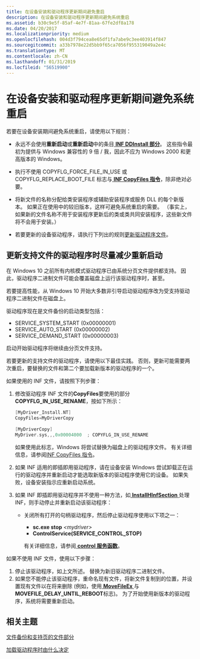 ```yaml
---
title: 在设备安装和驱动程序更新期间避免重启
description: 在设备安装和驱动程序更新期间避免系统重启
ms.assetid: b30c9e5f-85af-4e7f-81aa-67fe2df8a178
ms.date: 04/20/2017
ms.localizationpriority: medium
ms.openlocfilehash: 004d3f794cea8e65df1fa7abe9c3ee403914f847
ms.sourcegitcommit: a33b7978e22d5bb9f65ca7056f955319049a2e4c
ms.translationtype: MT
ms.contentlocale: zh-CN
ms.lasthandoff: 01/31/2019
ms.locfileid: "56519900"
---
```

# <a name="avoiding-system-restarts-during-device-installations-and-driver-updates"></a>在设备安装和驱动程序更新期间避免系统重启


若要在设备安装期间避免系统重启，请使用以下规则：

-   永远不会使用**重新启动**或**重新启动**中的条目[ **INF DDInstall 部分**](inf-ddinstall-section.md)。 这些指令最初为提供与 Windows 兼容性的 9 倍 / 我，因此不应为 Windows 2000 和更高版本的 Windows。

-   执行不使用 COPYFLG_FORCE_FILE_IN_USE 或 COPYFLG_REPLACE_BOOT_FILE 标志与[ **INF CopyFiles 指令**](inf-copyfiles-directive.md)，除非绝对必要。

-   将新文件的名称分配给类安装程序或辅助安装程序或服务 DLL 的每个新版本。 如果正在使用中的较旧版本，这样可避免系统重启的需要。 （事实上，如果新的文件名称不用于安装程序更新后的类或类共同安装程序，这些新文件将不会用于安装。）

-   若要更新的设备驱动程序，请执行下列出的规则[更新驱动程序文件](updating-driver-files.md)。

## <a name="minimizing-restarts-when-updating-file-backed-drivers"></a>更新支持文件的驱动程序时尽量减少重新启动


在 Windows 10 之前所有内核模式驱动程序已由系统分页文件提供都支持。 因此，驱动程序二进制文件可能会覆盖磁盘上运行该驱动程序时，甚至。

若要提高性能，从 Windows 10 开始大多数非引导启动驱动程序改为受支持驱动程序二进制文件在磁盘上。

驱动程序现在是文件备份的启动类型包括：

-   SERVICE_SYSTEM_START (0x00000001)
-   SERVICE_AUTO_START (0x00000002)
-   SERVICE_DEMAND_START (0x00000003)

启动开始驱动程序将继续由分页文件支持。

若要更新的支持文件的驱动程序，请使用以下最佳实践。 否则，更新可能需要两次重启，要替换的文件和第二个要加载新版本的驱动程序的一个。

如果使用的 INF 文件，请按照下列步骤：

1.  修改驱动程序 INF 文件的**CopyFiles**要使用的部分**COPYFLG_IN_USE_RENAME**，按如下所示：

    ```cpp
    [MyDriver_Install.NT]
    CopyFiles=MyDriverCopy
     
    [MyDriverCopy]
    MyDriver.sys,,,0x00004000  ; COPYFLG_IN_USE_RENAME
    ```

    如果使用此标志，Windows 将尝试替换为磁盘上的驱动程序文件。 有关详细信息，请参阅[INF CopyFiles 指令](inf-copyfiles-directive.md)。

2.  如果 INF 适用的即插即用驱动程序，请在设备安装 Windows 尝试卸载正在运行的驱动程序并重新启动才能选取新版本的驱动程序使用它的设备。 如果失败，设备安装指示应重新启动系统。
3.  如果 INF 即插即用驱动程序并不使用一种方法，如[ **InstallHInfSection** ](https://msdn.microsoft.com/library/windows/desktop/aa376957)处理 INF，则手动停止并重新启动该驱动程序：
    -   关闭所有打开的句柄驱动程序，然后停止驱动程序使用以下项之一：

        -   **sc.exe stop** *&lt;mydriver&gt;*
        -   **ControlService(SERVICE_CONTROL_STOP)**

        有关详细信息，请参阅[ **control 服务函数**](https://msdn.microsoft.com/library/windows/desktop/ms682108)。

如果不使用 INF 文件，使用以下步骤：

1.  停止该驱动程序，如上文所述。 替换为新旧驱动程序二进制文件。
2.  如果您不能停止该驱动程序，重命名现有文件，将新文件复制到的位置，并设置现有文件以在将来删除 (例如，使用[ **MoveFileEx** ](https://msdn.microsoft.com/library/windows/desktop/aa365240)与**MOVEFILE_DELAY_UNTIL_REBOOT**标志)。 为了开始使用新版本的驱动程序，系统将需要重新启动。

## <a name="related-topics"></a>相关主题


[文件备份和支持页的文件部分](https://msdn.microsoft.com/library/windows/hardware/ff545754)

[加载驱动程序时由什么决定](https://msdn.microsoft.com/library/windows/hardware/ff557272)

 

 






